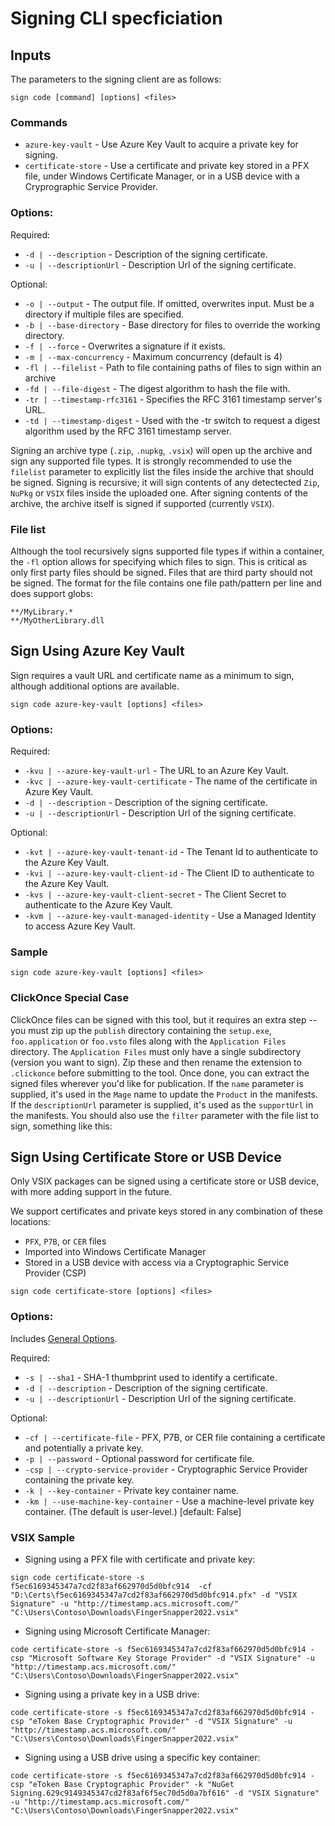 # Signing CLI specficiation

## Inputs

The parameters to the signing client are as follows:

```dotnetcli
sign code [command] [options] <files>
```

### Commands
- `azure-key-vault` - Use Azure Key Vault to acquire a private key for signing.
- `certificate-store` - Use a certificate and private key stored in a PFX file, under Windows Certificate Manager, or in a USB device with a Cryprographic Service Provider.

### Options:
Required:
- `-d | --description` - Description of the signing certificate.
- `-u | --descriptionUrl` - Description Url of the signing certificate.

Optional:
- `-o | --output` - The output file. If omitted, overwrites input. Must be a directory if multiple files are specified.
- `-b | --base-directory` - Base directory for files to override the working directory.
- `-f | --force` - Overwrites a signature if it exists.
- `-m | --max-concurrency` - Maximum concurrency (default is 4)
- `-fl | --filelist` - Path to file containing paths of files to sign within an archive
- `-fd | --file-digest` - The digest algorithm to hash the file with.
- `-tr | --timestamp-rfc3161` - Specifies the RFC 3161 timestamp server's URL.
- `-td | --timestamp-digest` - Used with the -tr switch to request a digest algorithm used by the RFC 3161 timestamp server.

Signing an archive type (`.zip`, `.nupkg`, `.vsix`) will open up the archive and sign any supported file types. It is strongly recommended to use the `filelist` parameter to explicitly list the files inside the archive that should be signed. Signing is recursive; it will sign contents of any detectected `Zip`, `NuPkg` or `VSIX` files inside the uploaded one. After signing contents of the archive, the archive itself is signed if supported (currently `VSIX`).

### File list

Although the tool recursively signs supported file types if within a container, the `-fl` option allows for specifying which files to sign. This is critical as only first party files should be signed. Files that are third party should not be signed.
The format for the file contains one file path/pattern per line and does support globs:
```
**/MyLibrary.*
**/MyOtherLibrary.dll
```


## Sign Using Azure Key Vault
Sign requires a vault URL and certificate name as a minimum to sign, although additional options are available.

```dotnetcli
sign code azure-key-vault [options] <files>
```

### Options:
Required:
- `-kvu | --azure-key-vault-url` - The URL to an Azure Key Vault.
- `-kvc | --azure-key-vault-certificate` - The name of the certificate in Azure Key Vault.
- `-d | --description` - Description of the signing certificate.
- `-u | --descriptionUrl` - Description Url of the signing certificate.

Optional:
- `-kvt | --azure-key-vault-tenant-id` - The Tenant Id to authenticate to the Azure Key Vault.
- `-kvi | --azure-key-vault-client-id` - The Client ID to authenticate to the Azure Key Vault.
- `-kvs | --azure-key-vault-client-secret` - The Client Secret to authenticate to the Azure Key Vault.
- `-kvm | --azure-key-vault-managed-identity` - Use a Managed Identity to access Azure Key Vault.

### Sample
```dotnetcli
sign code azure-key-vault [options] <files>
```

### ClickOnce Special Case
ClickOnce files can be signed with this tool, but it requires an extra step -- you must zip up the `publish` directory containing the `setup.exe`, `foo.application` or `foo.vsto` files along with the `Application Files` directory. The `Application Files` must only have a single subdirectory (version you want to sign). Zip these and then rename the extension to `.clickonce` before submitting to the tool. Once done, you can extract the signed files wherever you'd like for publication. If the `name` parameter is supplied, it's used in the `Mage` name to update the `Product` in the manifests. If the `descriptionUrl` parameter is supplied, it's used as the `supportUrl` in the manifests.  You should also use the `filter` parameter with the file list to sign, something like this:

## Sign Using Certificate Store or USB Device
Only VSIX packages can be signed using a certificate store or USB device, with more adding support in the future. 

We support certificates and private keys stored in any combination of these locations:
- `PFX`, `P7B`, or `CER` files
- Imported into Windows Certificate Manager
- Stored in a USB device with access via a Cryptographic Service Provider (CSP)

```dotnetcli
sign code certificate-store [options] <files>
```

### Options:
Includes [General Options](#general-options).

Required:
- `-s | --sha1` - SHA-1 thumbprint used to identify a certificate.
- `-d | --description` - Description of the signing certificate.
- `-u | --descriptionUrl` - Description Url of the signing certificate.

Optional:
- `-cf | --certificate-file` - PFX, P7B, or CER file containing a certificate and potentially a private key.
- `-p | --password` - Optional password for certificate file.
- `-csp | --crypto-service-provider` - Cryptographic Service Provider containing the private key.
- `-k | --key-container` - Private key container name.
- `-km | --use-machine-key-container` - Use a machine-level private key container.  (The default is user-level.) [default: False]

### VSIX Sample

- Signing using a PFX file with certificate and private key:
```shell
sign code certificate-store -s f5ec6169345347a7cd2f83af662970d5d0bfc914  -cf "D:\Certs\f5ec6169345347a7cd2f83af662970d5d0bfc914.pfx" -d "VSIX Signature" -u "http://timestamp.acs.microsoft.com/" "C:\Users\Contoso\Downloads\FingerSnapper2022.vsix"
```

- Signing using Microsoft Certificate Manager:
```shell
code certificate-store -s f5ec6169345347a7cd2f83af662970d5d0bfc914 -csp "Microsoft Software Key Storage Provider" -d "VSIX Signature" -u "http://timestamp.acs.microsoft.com/" "C:\Users\Contoso\Downloads\FingerSnapper2022.vsix"
```

- Signing using a private key in a USB drive:
```shell
code certificate-store -s f5ec6169345347a7cd2f83af662970d5d0bfc914 -csp "eToken Base Cryptographic Provider" -d "VSIX Signature" -u "http://timestamp.acs.microsoft.com/" "C:\Users\Contoso\Downloads\FingerSnapper2022.vsix"
```

- Signing using a USB drive using a specific key container:
```shell
code certificate-store -s f5ec6169345347a7cd2f83af662970d5d0bfc914 -csp "eToken Base Cryptographic Provider" -k "NuGet Signing.629c9149345347cd2f83af6f5ec70d5d0a7bf616" -d "VSIX Signature" -u "http://timestamp.acs.microsoft.com/" "C:\Users\Contoso\Downloads\FingerSnapper2022.vsix"
```